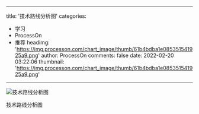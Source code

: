 
---
title: '技术路线分析图'
categories: 
 - 学习
 - ProcessOn
 - 推荐
headimg: 'https://img.processon.com/chart_image/thumb/61b4bdba1e085351541925a9.png'
author: ProcessOn
comments: false
date: 2022-02-20 03:22:06
thumbnail: 'https://img.processon.com/chart_image/thumb/61b4bdba1e085351541925a9.png'
---

<div>   
<img class="thumb" alt="技术路线分析图" src="https://img.processon.com/chart_image/thumb/61b4bdba1e085351541925a9.png" referrerpolicy="no-referrer">
<p>技术路线分析图</p>  
</div>
            